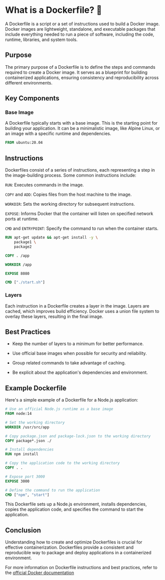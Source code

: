 # What is a Dockerfile? 🐳

A Dockerfile is a script or a set of instructions used to build a Docker image. Docker images are lightweight, standalone, and executable packages that include everything needed to run a piece of software, including the code, runtime, libraries, and system tools.

## Purpose

The primary purpose of a Dockerfile is to define the steps and commands required to create a Docker image. It serves as a blueprint for building containerized applications, ensuring consistency and reproducibility across different environments.

## Key Components

### Base Image

A Dockerfile typically starts with a base image. This is the starting point for building your application. It can be a minimalistic image, like Alpine Linux, or an image with a specific runtime and dependencies.

```dockerfile
FROM ubuntu:20.04
```

## Instructions

Dockerfiles consist of a series of instructions, each representing a step in the image-building process. Some common instructions include:

`RUN`: Executes commands in the image.

`COPY` and `ADD`: Copies files from the host machine to the image.

`WORKDIR`: Sets the working directory for subsequent instructions.

`EXPOSE`: Informs Docker that the container will listen on specified network ports at runtime.

`CMD` and `ENTRYPOINT`: Specify the command to run when the container starts.

```dockerfile
RUN apt-get update && apt-get install -y \
    package1 \
    package2

COPY . /app

WORKDIR /app

EXPOSE 8080

CMD ["./start.sh"]
```
### Layers

Each instruction in a Dockerfile creates a layer in the image. Layers are cached, which improves build efficiency. Docker uses a union file system to overlay these layers, resulting in the final image.

## Best Practices

- Keep the number of layers to a minimum for better performance.

- Use official base images when possible for security and reliability.

- Group related commands to take advantage of caching.

- Be explicit about the application's dependencies and environment.

## Example Dockerfile
Here's a simple example of a Dockerfile for a Node.js application:

```dockerfile
# Use an official Node.js runtime as a base image
FROM node:14

# Set the working directory
WORKDIR /usr/src/app

# Copy package.json and package-lock.json to the working directory
COPY package*.json ./

# Install dependencies
RUN npm install

# Copy the application code to the working directory
COPY . .

# Expose port 3000
EXPOSE 3000

# Define the command to run the application
CMD ["npm", "start"]
```
This Dockerfile sets up a Node.js environment, installs dependencies, copies the application code, and specifies the command to start the application.

## Conclusion

Understanding how to create and optimize Dockerfiles is crucial for effective containerization. Dockerfiles provide a consistent and reproducible way to package and deploy applications in a containerized environment.

For more information on Dockerfile instructions and best practices, refer to the [official Docker documentation](https://docs.docker.com/engine/reference/builder/)




